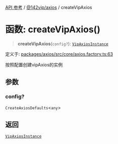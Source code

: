 [API 参考](../../../index.md) / [@142vip/axios](../index.md) / createVipAxios

# 函数: createVipAxios()

> **createVipAxios**(`config?`): [`VipAxiosInstance`](../interfaces/VipAxiosInstance.md)

定义于: [packages/axios/src/core/axios.factory.ts:63](https://github.com/142vip/core-x/blob/58a4aca72f73ebc92491a458c9b83754486dc296/packages/axios/src/core/axios.factory.ts#L63)

按照配置创建vipAxios的实例

## 参数

### config?

`CreateAxiosDefaults`\<`any`\>

## 返回

[`VipAxiosInstance`](../interfaces/VipAxiosInstance.md)
